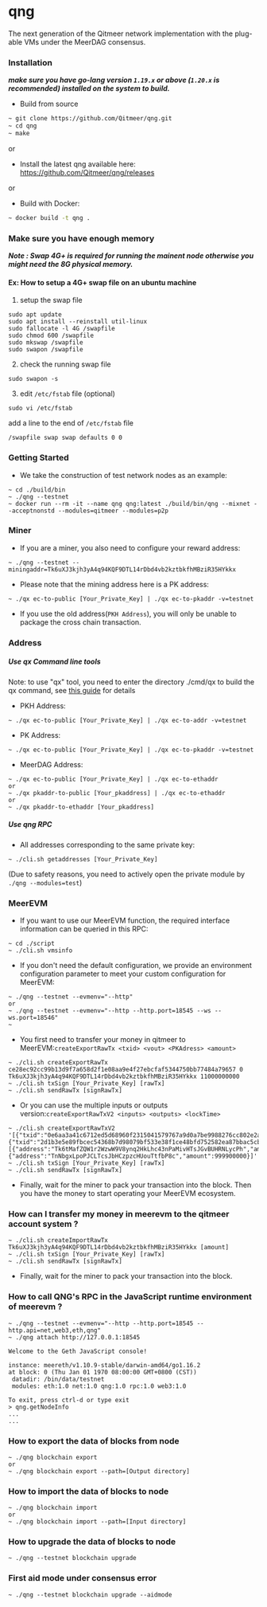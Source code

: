 # qng
The next generation of the Qitmeer network implementation with the plug-able VMs under the MeerDAG consensus.

### Installation
***make sure you have go-lang version `1.19.x` or above (`1.20.x` is recommended) installed on the system to build.***

* Build from source  
```bash
~ git clone https://github.com/Qitmeer/qng.git
~ cd qng
~ make
```

or
* Install the latest qng available here:
https://github.com/Qitmeer/qng/releases 

or
* Build with Docker:
```bash
~ docker build -t qng .
```

### Make sure you have enough memory  

***Note : Swap 4G+ is required for running the mainent node otherwise you might need the 8G physical memory.***

#### Ex: How to setup a 4G+ swap file on an ubuntu machine

1. setup the swap file
```
sudo apt update
sudo apt install --reinstall util-linux
sudo fallocate -l 4G /swapfile
sudo chmod 600 /swapfile
sudo mkswap /swapfile
sudo swapon /swapfile
```

2. check the running swap file
```
sudo swapon -s
```

3. edit `/etc/fstab` file (optional) 
```
sudo vi /etc/fstab
```
add a line to the end of `/etc/fstab` file
```
/swapfile swap swap defaults 0 0
```


### Getting Started
* We take the construction of test network nodes as an example:
```
~ cd ./build/bin
~ ./qng --testnet
~ docker run --rm -it --name qng qng:latest ./build/bin/qng --mixnet --acceptnonstd --modules=qitmeer --modules=p2p
``` 




### Miner

* If you are a miner, you also need to configure your reward address:
```
~ ./qng --testnet --miningaddr=Tk6uXJ3kjh3yA4q94KQF9DTL14rDbd4vb2kztbkfhMBziR35HYkkx 
``` 

*  Please note that the mining address here is a PK address:
```
~ ./qx ec-to-public [Your_Private_Key] | ./qx ec-to-pkaddr -v=testnet
``` 
*  If you use the old address(`PKH Address`), you will only be unable to package the cross chain transaction.

### Address
##### Use qx Command line tools 
Note: to use "qx" tool, you need to enter the directory ./cmd/qx to build the qx command, see [this guide](https://github.com/Qitmeer/qng/tree/main/cmd/qx#readme) for details
* PKH Address:
```
~ ./qx ec-to-public [Your_Private_Key] | ./qx ec-to-addr -v=testnet
```
* PK Address:
```
~ ./qx ec-to-public [Your_Private_Key] | ./qx ec-to-pkaddr -v=testnet
```
* MeerDAG Address:
```
~ ./qx ec-to-public [Your_Private_Key] | ./qx ec-to-ethaddr
or
~ ./qx pkaddr-to-public [Your_pkaddress] | ./qx ec-to-ethaddr
or
~ ./qx pkaddr-to-ethaddr [Your_pkaddress]
```


##### Use qng RPC 
* All addresses corresponding to the same private key: 
```
~ ./cli.sh getaddresses [Your_Private_Key]
```
(Due to safety reasons, you need to actively open the private module by `./qng --modules=test`)

### MeerEVM
* If you want to use our MeerEVM function, the required interface information can be queried in this RPC:
```
~ cd ./script
~ ./cli.sh vmsinfo
``` 
* If you don't need the default configuration, we provide an environment configuration parameter to meet your custom configuration for MeerEVM:
```
~ ./qng --testnet --evmenv="--http"
or
~ ./qng --testnet --evmenv="--http --http.port=18545 --ws --ws.port=18546"
~ 
``` 


* You first need to transfer your money in qitmeer to MeerEVM:`createExportRawTx <txid> <vout> <PKAdress> <amount>`
``` 
~ ./cli.sh createExportRawTx ce28ec92cc99b13d9f7a658d2f1e08aa9e4f27ebcfaf5344750bb77484a79657 0 Tk6uXJ3kjh3yA4q94KQF9DTL14rDbd4vb2kztbkfhMBziR35HYkkx 11000000000
~ ./cli.sh txSign [Your_Private_Key] [rawTx]
~ ./cli.sh sendRawTx [signRawTx]
``` 
* Or you can use the multiple inputs or outputs version:`createExportRawTxV2 <inputs> <outputs> <lockTime>`
``` 
~ ./cli.sh createExportRawTxV2 '[{"txid":"0e6aa3a41c6712ed5d68960f2315041579767a9d0a7be9988276cc802e2ae269","vout":0},{"txid":"2d1b3e5e89fbcec54368b7d98079bf533e38f1ce48bfd752582ea87bbac5cbca","vout":0}],[{"address":"Tk6tMafZQW1r2WzwW9V8ynq2HkLhc43nPaMivHTsJGvBUHRNLycPh","amount":11000000000},{"address":"TnNbgxLpoPJCLTcsJbHCzpzcHUouTtfbP8c","amount":999900000}]' 
~ ./cli.sh txSign [Your_Private_Key] [rawTx]
~ ./cli.sh sendRawTx [signRawTx]
``` 
* Finally, wait for the miner to pack your transaction into the block. Then you have the money to start operating your MeerEVM ecosystem.


### How can I transfer my money in meerevm to the qitmeer account system ?
```
~ ./cli.sh createImportRawTx Tk6uXJ3kjh3yA4q94KQF9DTL14rDbd4vb2kztbkfhMBziR35HYkkx [amount] 
~ ./cli.sh txSign [Your_Private_Key] [rawTx]
~ ./cli.sh sendRawTx [signRawTx]
``` 
* Finally, wait for the miner to pack your transaction into the block. 

### How to call QNG's RPC in the JavaScript runtime environment of meerevm ?
```
~ ./qng --testnet --evmenv="--http --http.port=18545 --http.api=net,web3,eth,qng"
~ ./qng attach http://127.0.0.1:18545

Welcome to the Geth JavaScript console!

instance: meereth/v1.10.9-stable/darwin-amd64/go1.16.2
at block: 0 (Thu Jan 01 1970 08:00:00 GMT+0800 (CST))
 datadir: /bin/data/testnet
 modules: eth:1.0 net:1.0 qng:1.0 rpc:1.0 web3:1.0

To exit, press ctrl-d or type exit
> qng.getNodeInfo
...
...

``` 

### How to export the data of blocks from node
```
~ ./qng blockchain export
or
~ ./qng blockchain export --path=[Output directory]
```

### How to import the data of blocks to node
```
~ ./qng blockchain import
or
~ ./qng blockchain import --path=[Input directory]
```

### How to upgrade the data of blocks to node

```
~ ./qng --testnet blockchain upgrade
```

### First aid mode under consensus error

```
~ ./qng --testnet blockchain upgrade --aidmode
```
